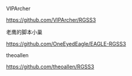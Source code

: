 VIPArcher


https://github.com/VIPArcher/RGSS3

老鹰的脚本小巢


https://github.com/OneEyedEagle/EAGLE-RGSS3

theoallen


https://github.com/theoallen/RGSS3
